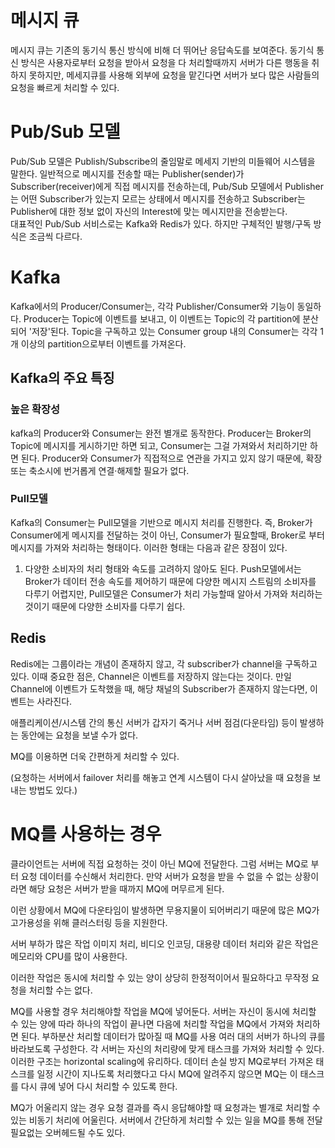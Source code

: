 # 메시지 큐

메시지 큐는 기존의 동기식 통신 방식에 비해 더 뛰어난 응답속도를 보여준다. 동기식 통신 방식은 사용자로부터 요청을 받아서 요청을 다 처리할때까지 서버가 다른 행동을 취하지 못하지만, 메세지큐를 사용해 외부에 요청을 맡긴다면 서버가 보다 많은 사람들의 요청을 빠르게 처리할 수 있다. 

# Pub/Sub 모델
Pub/Sub 모델은 Publish/Subscribe의 줄임말로 메세지 기반의 미들웨어 시스템을 말한다. 일반적으로 메시지를 전송할 때는 Publisher(sender)가 Subscriber(receiver)에게 직접 메시지를 전송하는데, Pub/Sub 모델에서 Publisher는 어떤 Subscriber가 있는지 모르는 상태에서 메시지를 전송하고 Subscriber는 Publisher에 대한 정보 없이 자신의 Interest에 맞는 메시지만을 전송받는다.  
대표적인 Pub/Sub 서비스로는 Kafka와 Redis가 있다. 하지만 구체적인 발행/구독 방식은 조금씩 다르다.

# Kafka
Kafka에서의 Producer/Consumer는, 각각 Publisher/Consumer와 기능이 동일하다. Producer는 Topic에 이벤트를 보내고, 이 이벤트는 Topic의 각 partition에 분산되어 '저장'된다. Topic을 구독하고 있는 Consumer group 내의 Consumer는 각각 1개 이상의 partition으로부터 이벤트를 가져온다.

## Kafka의 주요 특징
### 높은 확장성
kafka의 Producer와 Consumer는 완전 별개로 동작한다. Producer는 Broker의 Topic에 메시지를 게시하기만 하면 되고, Consumer는 그걸 가져와서 처리하기만 하면 된다. Producer와 Consumer가 직접적으로 연관을 가지고 있지 않기 때문에, 확장 또는 축소시에 번거롭게 연결·해제할 필요가 없다. 
### Pull모델
Kafka의 Consumer는 Pull모델을 기반으로 메시지 처리를 진행한다. 즉, Broker가 Consumer에게 메시지를 전달하는 것이 아닌, Consumer가 필요할때, Broker로 부터 메시지를 가져와 처리하는 형태이다.
이러한 형태는 다음과 같은 장점이 있다.
1. 다양한 소비자의 처리 형태와 속도를 고려하지 않아도 된다.
Push모델에서는 Broker가 데이터 전송 속도를 제어하기 때문에 다양한 메시지 스트림의 소비자를 다루기 어렵지만, Pull모델은 Consumer가 처리 가능할때 알아서 가져와 처리하는 것이기 때문에 다양한 소비자를 다루기 쉽다. 

## Redis
Redis에는 그룹이라는 개념이 존재하지 않고, 각 subscriber가 channel을 구독하고 있다. 이때 중요한 점은, Channel은 이벤트를 저장하지 않는다는 것이다. 만일 Channel에 이벤트가 도착했을 때, 해당 채널의 Subscriber가 존재하지 않는다면, 이벤트는 사라진다. 


애플리케이션/시스템 간의 통신
서버가 갑자기 죽거나 서버 점검(다운타임) 등이 발생하는 동안에는 요청을 보낼 수가 없다.

MQ를 이용하면 더욱 간편하게 처리할 수 있다.

(요청하는 서버에서 failover 처리를 해놓고 연계 시스템이 다시 살아났을 때 요청을 보내는 방법도 있다.)

# MQ를 사용하는 경우
클라이언트는 서버에 직접 요청하는 것이 아닌 MQ에 전달한다.
그럼 서버는 MQ로 부터 요청 데이터를 수신해서 처리한다.
만약 서버가 요청을 받을 수 없을 수 없는 상황이라면 해당 요청은 서버가 받을 때까지 MQ에 머무르게 된다.

이런 상황에서 MQ에 다운타임이 발생하면 무용지물이 되어버리기 때문에 많은 MQ가 고가용성을 위해 클러스터링 등을 지원한다.

서버 부하가 많은 작업
이미지 처리, 비디오 인코딩, 대용량 데이터 처리와 같은 작업은 메모리와 CPU를 많이 사용한다.

이러한 작업은 동시에 처리할 수 있는 양이 상당히 한정적이어서 필요하다고 무작정 요청을 처리할 수는 없다.

MQ를 사용할 경우
처리해야할 작업을 MQ에 넣어둔다.
서버는 자신이 동시에 처리할 수 있는 양에 따라 하나의 작업이 끝나면 다음에 처리할 작업을 MQ에서 가져와 처리하면 된다.
부하분산
처리할 데이터가 많아질 때 MQ를 사용
여러 대의 서버가 하나의 큐를 바라보도록 구성한다.
각 서버는 자신의 처리량에 맞게 태스크를 가져와 처리할 수 있다.
이러한 구조는 horizontal scaling에 유리하다.
데이터 손실 방지
MQ로부터 가져온 태스크를 일정 시간이 지나도록 처리했다고 다시 MQ에 알려주지 않으면 MQ는 이 태스크를 다시 큐에 넣어 다시 처리할 수 있도록 한다.

MQ가 어울리지 않는 경우
요청 결과를 즉시 응답해야할 때
요청과는 별개로 처리할 수 있는 비동기 처리에 어울린다.
서버에서 간단하게 처리할 수 있는 일을 MQ를 통해 전달
필요없는 오버헤드될 수도 있다.